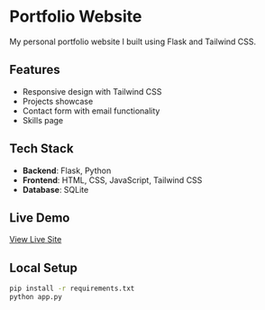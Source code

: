 # Portfolio Website

My personal portfolio website I built using Flask and Tailwind CSS.


## Features
- Responsive design with Tailwind CSS
- Projects showcase
- Contact form with email functionality
- Skills page

## Tech Stack
- **Backend**: Flask, Python
- **Frontend**: HTML, CSS, JavaScript, Tailwind CSS
- **Database**: SQLite

## Live Demo
[View Live Site](your-deployment-url-here)

## Local Setup
```bash
pip install -r requirements.txt
python app.py
```